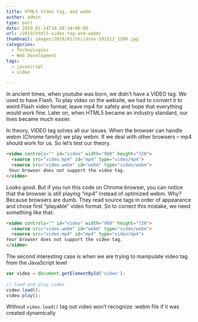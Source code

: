 ```yaml
---
title: HTML5 Video tag, and webm
author: admin
type: post
date: 2019-01-14T10:58:34+00:00
url: /2019/html5-video-tag-and-webm/
thumbnail: images/2019/01/children-593313_1280.jpg
categories:
  - Technologies
  - Web Development
tags:
  - javascript
  - video

---
```

In ancient times, when youtube was born, we didn&#8217;t have a VIDEO tag. We used to have Flash. To play video on the website, we had to convert it to weird Flash video format, leave mp4 for safety and hope that everything would work fine. Later on, when HTML5 became an industry standard, our lives became much easier.

In theory, VIDEO tag solves all our issues. When the browser can handle webm (Chrome family) we play webm. If we deal with other browsers &#8211; mp4 should work for us. So let&#8217;s test our theory.

```HTML
<video controls="" id="video" width="960" height="720">
  <source src="video.mp4" id="mp4" type="video/mp4">
  <source src="video.webm" id="webm" type="video/webm">
 Your browser does not support the video tag.
</video>
```

Looks good. But if you run this code on Chrome browser, you can notice that the browser is still playing &#8220;mp4&#8221; instead of optimized webm. Why? Because browsers are dumb. They read source tags in order of appearance and chose first &#8220;playable&#8221; video format. So to correct this mistake, we need something like that:

```HTML
<video controls="" id="video" width="960" height="720">
  <source src="video.webm" id="webm" type="video/webm">
  <source src="video.mp4" id="mp4" type="video/mp4">
Your browser does not support the video tag.
</video>
```

The second interesting case is when we are trying to manipulate video tag from the JavaScript level


```JAVASCRIPT
var video = document.getElementById('video');   
 
// load and play video
video.load();
video.play();
```

Without `video.load()` tag out video won&#8217;t recognize .webm file if it was created dynamically